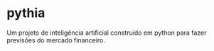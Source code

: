 # pythia
Um projeto de inteligência artificial construído em python para fazer previsões do mercado financeiro. 
